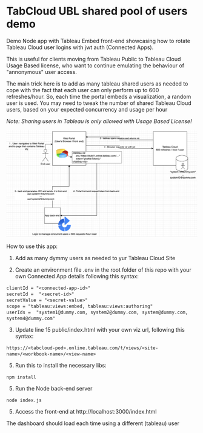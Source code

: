 # TabCloud UBL shared pool of users demo
 
 Demo Node app with Tableau Embed front-end showcasing how to rotate Tableau Cloud user logins with jwt auth (Connected Apps).

 This is useful for clients moving from Tableau Public to Tableau Cloud Usage Based license, who want to continue emulating the behaviour of "annonymous" user access. 
 
 The main trick here is to add as many tableau shared users as needed to cope with the fact that each user can only perform up to 600 refreshes/hour. So, each time the portal embeds a visualization, a random user is used. You may need to tweak the number of shared Tableau Cloud users, based on your expected concurrency and usage per hour 

 _Note: Sharing users in Tableau is only allowed with Usage Based License!_

 ![Alt text](architecture.png?raw=true)

How to use this app:
1) Add as many dymmy users as needed to yur Tableau Cloud Site

2) Create an environment file .env in the root folder of this repo with your own Connected App details following this syntax:
```
clientId = "<connected-app-id>"
secretId =  "<secret-id>"
secretValue = "<secret-value>"
scope = "tableau:views:embed, tableau:views:authoring"
userIds =  "system1@dummy.com, system2@dummy.com, system@dummy.com, system4@dummy.com" 
```

3) Update line 15 public/index.html with your own viz url, following this syntax:
 ```
 https://<tabcloud-pod>.online.tableau.com/t/views/<site-name>/<workbook-name>/<view-name>
 ```

5) Run this to install the necessary libs:
```
npm install
```

5) Run the Node back-end server
```
node index.js
```

5) Access the front-end at http://localhost:3000/index.html

The dashboard should load each time using a different (tableau) user 
      

